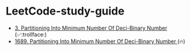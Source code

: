 # LeetCode-study-guide


- [3.  Partitioning Into Minimum Number Of Deci-Binary Number ](/Week001/3) (:white_check_mark::trollface:)
- [1689.  Partitioning Into Minimum Number Of Deci-Binary Number ](/Week001/1689/) (:fire:)
